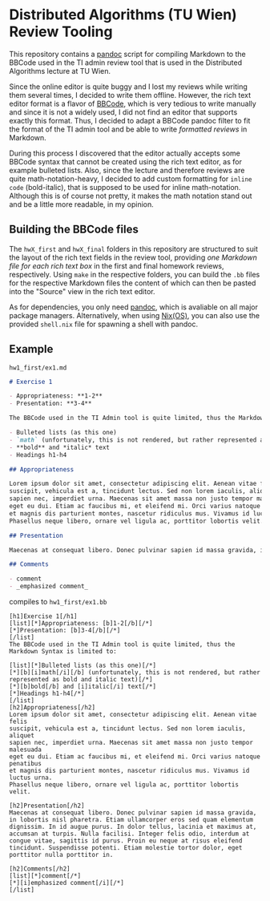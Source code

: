 # Distributed Algorithms (TU Wien) Review Tooling

This repository contains a [pandoc](https://pandoc.org) script for compiling
Markdown to the BBCode used in the TI admin review tool that is used in the 
Distributed Algorithms lecture at TU Wien.

Since the online editor is quite buggy and I lost my reviews while writing them
several times, I decided to write them offline. However, the rich text editor
format is a flavor of [BBCode](https://en.wikipedia.org/wiki/BBCode), which is
very tedious to write manually and since it is not a widely used, I did
not find an editor that supports exactly this format. Thus, I decided to adapt a BBCode pandoc filter to 
fit the format of the TI admin tool and be able to write _formatted reviews_ in Markdown.

During this process I discovered that the editor actually accepts some BBCode
syntax that cannot be created using the rich text editor, as for example
bulleted lists. Also, since the lecture and therefore reviews are quite
math-notation-heavy, I decided to add custom formatting for `inline code`
(bold-italic), that is supposed to be used for inline math-notation. Although
this is of course not pretty, it makes the math notation stand out and be a
little more readable, in my opinion.

## Building the BBCode files

The `hwX_first` and `hwX_final` folders in this repository are structured to
suit the layout of the rich text fields in the review tool, providing _one
Markdown file for each rich text box_ in the first and final homework reviews,
respectively. Using `make` in the respective folders, you can build the `.bb`
files for the respective Markdown files the content of which can then be pasted
into the "Source" view in the rich text editor. 

As for dependencies, you only need [pandoc](https://pandoc.org), which is avaliable
on all major package managers. Alternatively, when using [Nix(OS)](https://nixos.org/download.html), you can also use the provided `shell.nix` file for spawning a shell with pandoc.

## Example

`hw1_first/ex1.md` 

```Markdown
# Exercise 1

- Appropriateness: **1-2**
- Presentation: **3-4**

The BBCode used in the TI Admin tool is quite limited, thus the Markdown Syntax is limited to:

- Bulleted lists (as this one)
- `math` (unfortunately, this is not rendered, but rather represented as bold and italic text)
- **bold** and *italic* text
- Headings h1-h4

## Appropriateness 

Lorem ipsum dolor sit amet, consectetur adipiscing elit. Aenean vitae felis
suscipit, vehicula est a, tincidunt lectus. Sed non lorem iaculis, aliquet
sapien nec, imperdiet urna. Maecenas sit amet massa non justo tempor malesuada
eget eu dui. Etiam ac faucibus mi, et eleifend mi. Orci varius natoque penatibus
et magnis dis parturient montes, nascetur ridiculus mus. Vivamus id luctus urna.
Phasellus neque libero, ornare vel ligula ac, porttitor lobortis velit. 

## Presentation

Maecenas at consequat libero. Donec pulvinar sapien id massa gravida, in lobortis nisl pharetra. Etiam ullamcorper eros sed quam elementum dignissim. In id augue purus. In dolor tellus, lacinia et maximus at, accumsan at turpis. Nulla facilisi. Integer felis odio, interdum at congue vitae, sagittis id purus. Proin eu neque at risus eleifend tincidunt. Suspendisse potenti. Etiam molestie tortor dolor, eget porttitor nulla porttitor in. 

## Comments

- comment
- _emphasized comment_
```

compiles to `hw1_first/ex1.bb`
```
[h1]Exercise 1[/h1]
[list][*]Appropriateness: [b]1-2[/b][/*]
[*]Presentation: [b]3-4[/b][/*]
[/list]
The BBCode used in the TI Admin tool is quite limited, thus the Markdown Syntax is limited to:

[list][*]Bulleted lists (as this one)[/*]
[*][b][i]math[/i][/b] (unfortunately, this is not rendered, but rather represented as bold and italic text)[/*]
[*][b]bold[/b] and [i]italic[/i] text[/*]
[*]Headings h1-h4[/*]
[/list]
[h2]Appropriateness[/h2]
Lorem ipsum dolor sit amet, consectetur adipiscing elit. Aenean vitae felis
suscipit, vehicula est a, tincidunt lectus. Sed non lorem iaculis, aliquet
sapien nec, imperdiet urna. Maecenas sit amet massa non justo tempor malesuada
eget eu dui. Etiam ac faucibus mi, et eleifend mi. Orci varius natoque penatibus
et magnis dis parturient montes, nascetur ridiculus mus. Vivamus id luctus urna.
Phasellus neque libero, ornare vel ligula ac, porttitor lobortis velit.

[h2]Presentation[/h2]
Maecenas at consequat libero. Donec pulvinar sapien id massa gravida, in lobortis nisl pharetra. Etiam ullamcorper eros sed quam elementum dignissim. In id augue purus. In dolor tellus, lacinia et maximus at, accumsan at turpis. Nulla facilisi. Integer felis odio, interdum at congue vitae, sagittis id purus. Proin eu neque at risus eleifend tincidunt. Suspendisse potenti. Etiam molestie tortor dolor, eget porttitor nulla porttitor in.

[h2]Comments[/h2]
[list][*]comment[/*]
[*][i]emphasized comment[/i][/*]
[/list]

```